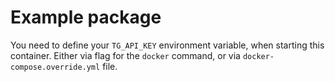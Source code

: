 Example package
===============

You need to define your `TG_API_KEY` environment variable,  when starting
this container.
Either via flag for the `docker` command, or via `docker-compose.override.yml` file.